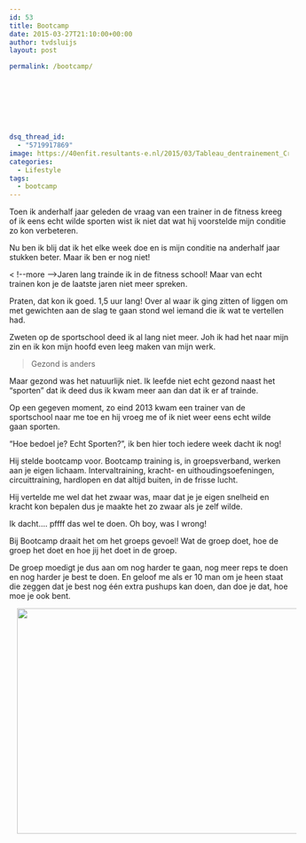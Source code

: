 ```yaml
---
id: 53
title: Bootcamp
date: 2015-03-27T21:10:00+00:00
author: tvdsluijs
layout: post

permalink: /bootcamp/








dsq_thread_id:
  - "5719917869"
image: https://40enfit.resultants-e.nl/2015/03/Tableau_dentrainement_CrossFit.jpg
categories:
  - Lifestyle
tags:
  - bootcamp
---
```

Toen ik anderhalf jaar geleden de vraag van een trainer in de fitness kreeg of ik eens echt wilde sporten wist ik niet dat wat hij voorstelde mijn conditie zo kon verbeteren.
  
Nu ben ik blij dat ik het elke week doe en is mijn conditie na anderhalf jaar stukken beter. Maar ik ben er nog niet!

< !--more -->Jaren lang trainde ik in de fitness school! Maar van echt trainen kon je de laatste jaren niet meer spreken.

Praten, dat kon ik goed. 1,5 uur lang! Over al waar ik ging zitten of liggen om met gewichten aan de slag te gaan stond wel iemand die ik wat te vertellen had.

Zweten op de sportschool deed ik al lang niet meer. Joh ik had het naar mijn zin en ik kon mijn hoofd even leeg maken van mijn werk.

> Gezond is anders

Maar gezond was het natuurlijk niet. Ik leefde niet echt gezond naast het “sporten” dat ik deed dus ik kwam meer aan dan dat ik er af trainde.

Op een gegeven moment, zo eind 2013 kwam een trainer van de sportschool naar me toe en hij vroeg me of ik niet weer eens echt wilde gaan sporten.

“Hoe bedoel je? Echt Sporten?”, ik ben hier toch iedere week dacht ik nog!

Hij stelde bootcamp voor. Bootcamp training is, in groepsverband, werken aan je eigen lichaam. Intervaltraining, kracht- en uithoudingsoefeningen, circuittraining, hardlopen en dat altijd buiten, in de frisse lucht.

Hij vertelde me wel dat het zwaar was, maar dat je je eigen snelheid en kracht kon bepalen dus je maakte het zo zwaar als je zelf wilde.

Ik dacht…. pffff das wel te doen. Oh boy, was I wrong!

Bij Bootcamp draait het om het groeps gevoel! Wat de groep doet, hoe de groep het doet en hoe jij het doet in de groep.

De groep moedigt je dus aan om nog harder te gaan, nog meer reps te doen en nog harder je best te doen. En geloof me als er 10 man om je heen staat die zeggen dat je best nog één extra pushups kan doen, dan doe je dat, hoe moe je ook bent.

<div class="separator" style="clear: both; text-align: center;">
  <a href="http://upload.wikimedia.org/wikipedia/commons/2/23/Tableau_d'entrainement_CrossFit.jpg" imageanchor="1" style="margin-left: 1em; margin-right: 1em;"><img border="0" src="http://upload.wikimedia.org/wikipedia/commons/2/23/Tableau_d'entrainement_CrossFit.jpg" height="406" width="640" /></a>
</div>